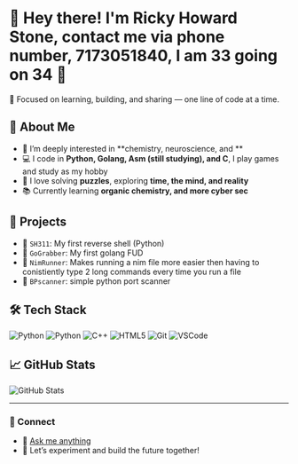 # 👋 Hey there! I'm Ricky Howard Stone, contact me via phone number, 7173051840, I am 33 going on 34 🥳

🎯 Focused on learning, building, and sharing — one line of code at a time.

## 🧠 About Me

- 🧪 I’m deeply interested in **chemistry, neuroscience, and **
- 💻 I code in **Python, Golang, Asm (still studying), and C**, I play games and study as my hobby
- 🧩 I love solving **puzzles**, exploring **time, the mind, and reality**
- 📚 Currently learning **organic chemistry, and more cyber sec**

## 🔧 Projects

- 🧠 `SH311`: My first reverse shell (Python)
- 🍪 `GoGrabber`: My first golang FUD 
- 🌱 `NimRunner`: Makes running a nim file more easier then having to conistiently type 2 long commands every time you run a file
- 🔬 `BPscanner`: simple python port scanner

## 🛠️ Tech Stack
![Python](https://img.shields.io/badge/Golang-3776AB?style=flat&logo=python&logoColor=white)
![Python](https://img.shields.io/badge/Python-3776AB?style=flat&logo=python&logoColor=white)
![C++](https://img.shields.io/badge/C-00599C?style=flat&logo=c%2B%2B&logoColor=white)
![HTML5](https://img.shields.io/badge/ASM-E34F26?style=flat&logo=html5&logoColor=white)
![Git](https://img.shields.io/badge/Git-F05032?style=flat&logo=git&logoColor=white)
![VSCode](https://img.shields.io/badge/VSCode-007ACC?style=flat&logo=visual-studio-code&logoColor=white)

## 📈 GitHub Stats

![GitHub Stats](https://github-readme-stats.vercel.app/api?username=rtgOnTop&show_icons=true&theme=dracula)

---

### 🔗 Connect

- 💬 [Ask me anything](https://github.com/rtgOnTop/rtgOnTop/issues)
- 🧪 Let’s experiment and build the future together!

